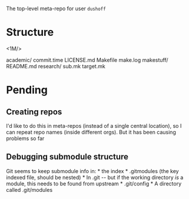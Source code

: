 The top-level meta-repo for user `dushoff`

Structure
=========

<1M/>

academic/
commit.time
LICENSE.md
Makefile
make.log
makestuff/
README.md
research/
sub.mk
target.mk

Pending
=======

Creating repos
--------------

I'd like to do this in meta-repos (instead of a single central location), so I can repeat repo names (inside different orgs). But it has been causing problems so far

Debugging submodule structure
-----------------------------

Git seems to keep submodule info in:
	* the index
		* .gitmodules (the key indexed file, should be nested)
	* In .git -- but if the working directory _is_ a module, this needs to be found from upstream
		* .git/config
		* A directory called .git/modules
